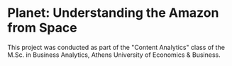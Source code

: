 # Planet: Understanding the Amazon from Space

This project was conducted as part of the "Content Analytics" class of the M.Sc. in Business Analytics, Athens University of Economics & Business.
